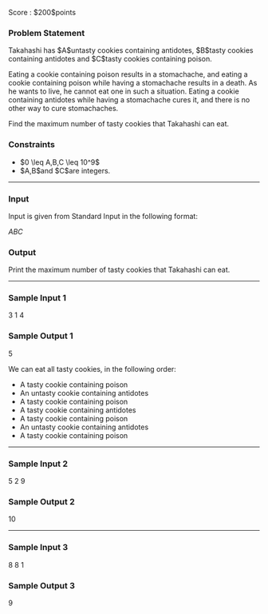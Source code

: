 
<div>

<span>

<span>

<p>
Score : $200$points
</p>

<div>

<section>

### **Problem Statement**

<p>
Takahashi has $A$untasty cookies containing antidotes, $B$tasty cookies containing antidotes and $C$tasty cookies containing poison.
</p>

<p>
Eating a cookie containing poison results in a stomachache, and eating a cookie containing poison while having a stomachache results in a death.
As he wants to live, he cannot eat one in such a situation.
Eating a cookie containing antidotes while having a stomachache cures it, and there is no other way to cure stomachaches.
</p>

<p>
Find the maximum number of tasty cookies that Takahashi can eat.
</p>

</section>

</div>

<div>

<section>

### **Constraints**

<ul>

<li>
$0 \leq A,B,C \leq 10^9$
</li>

<li>
$A,B$and $C$are integers.
</li>

</ul>

</section>

</div>

---

<div>

<div>

<section>

### **Input**

<p>
Input is given from Standard Input in the following format:
</p>

<div>

$A$$B$$C$
</div>

</section>

</div>

<div>

<section>

### **Output**

<p>
Print the maximum number of tasty cookies that Takahashi can eat.
</p>

</section>

</div>

</div>

---

<div>

<section>

### **Sample Input 1**

<div>

3 1 4

</div>

</section>

</div>

<div>

<section>

### **Sample Output 1**

<div>

5

</div>

<p>
We can eat all tasty cookies, in the following order:
</p>

<ul>

<li>
A tasty cookie containing poison
</li>

<li>
An untasty cookie containing antidotes
</li>

<li>
A tasty cookie containing poison
</li>

<li>
A tasty cookie containing antidotes
</li>

<li>
A tasty cookie containing poison
</li>

<li>
An untasty cookie containing antidotes
</li>

<li>
A tasty cookie containing poison
</li>

</ul>

</section>

</div>

---

<div>

<section>

### **Sample Input 2**

<div>

5 2 9

</div>

</section>

</div>

<div>

<section>

### **Sample Output 2**

<div>

10

</div>

</section>

</div>

---

<div>

<section>

### **Sample Input 3**

<div>

8 8 1

</div>

</section>

</div>

<div>

<section>

### **Sample Output 3**

<div>

9

</div>

</section>

</div>

</span>

</span>

</div>

